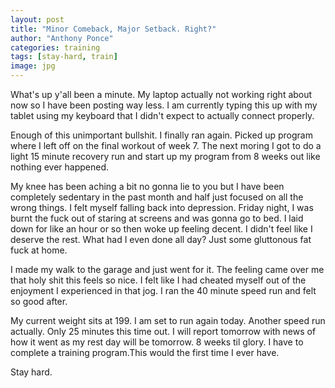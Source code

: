 ```yaml
---
layout: post
title: "Minor Comeback, Major Setback. Right?"
author: "Anthony Ponce"
categories: training
tags: [stay-hard, train]
image: jpg
---
```


What's up y'all been a minute. My laptop actually not working right about now so I have been posting way less. I am currently typing this up with my tablet using my keyboard that I didn't expect to actually connect properly. 

Enough of this unimportant bullshit. I finally ran again. Picked up program where I left off on the final workout of week 7. The next moring I got to do a light 15 minute recovery run and start up my program from 8 weeks out like nothing ever happened.

My knee has been aching a bit no gonna lie to you but I have been completely sedentary in the past month and half just focused on all the wrong things. I felt myself falling back into depression. Friday night, I was burnt the fuck out of staring at screens and was gonna go to bed. I laid down for like an hour or so then woke up feeling decent. I didn't feel like I deserve the rest. What had I even done all day? Just some gluttonous fat fuck at home. 

I made my walk to the garage and just went for it. The feeling came over me that holy shit this feels so nice. I felt like I had cheated myself out of the enjoyment I experienced in that jog. I ran the 40 minute speed run and felt so good after. 

My current weight sits at 199. I am set to run again today. Another speed run actually. Only 25 minutes this time out. I will report tomorrow with news of how it went as my rest day will be tomorrow. 8 weeks til glory. I have to complete a training program.This would the first time I ever have.

Stay hard.